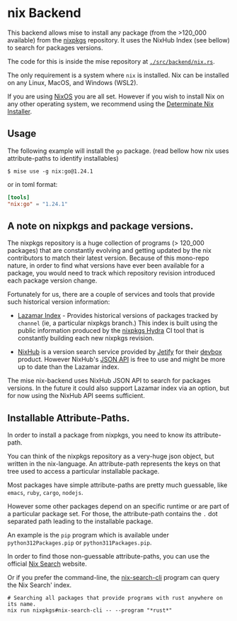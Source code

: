 # nix Backend

This backend allows mise to install any package (from the >120_000 available) from the [nixpkgs](https://github.com/NixOS/nixpkgs/) repository. It uses the NixHub Index (see bellow) to search for packages versions.

The code for this is inside the mise repository at [`./src/backend/nix.rs`](https://github.com/jdx/mise/blob/main/src/backend/nix.rs).


The only requirement is a system where `nix` is installed. Nix can be installed on any Linux, MacOS, and Windows (WSL2). 

If you are using [NixOS](https://nixos.org/download/) you are all set.
However if you wish to install Nix on any other operating system, we recommend using the [Determinate Nix Installer](https://determinate.systems/nix-installer/).

## Usage

The following example will install the `go` package.
(read bellow how nix uses attribute-paths to identify installables)

```
$ mise use -g nix:go@1.24.1
```

or in toml format:

```toml
[tools]
"nix:go" = "1.24.1"
```

## A note on nixpkgs and package versions.

The nixpkgs repository is a huge collection of programs (> 120_000 packages) that are constantly evolving and getting updated by the nix contributors to match their latest version. Because of this mono-repo nature, in order to find what versions have ever been available for a package, you would need to track which repository revision introduced each package version change.

Fortunately for us, there are a couple of services and tools that provide such
historical version information:

- [Lazamar Index](https://lazamar.co.uk/nix-versions/) - Provides historical versions of packages tracked by `channel` (ie, a particular nixpkgs branch.) This index is built using the public information produced by the [nixpkgs Hydra](https://hydra.nixos.org/project/nixpkgs) CI tool that is constantly building each new nixpkgs revision.

- [NixHub](https://www.nixhub.io/) is a version search service provided by [Jetify](https://www.jetify.com/) for their [devbox](https://www.jetify.com/devbox) product. However NixHub's [JSON API](https://www.jetify.com/docs/nixhub/) is free to use and might be more up to date than the Lazamar index.

The mise nix-backend uses NixHub JSON API to search for packages versions.
In the future it could also support Lazamar index via an option, but for now
using the NixHub API seems sufficient.

## Installable Attribute-Paths.

In order to install a package from nixpkgs, you need to know its attribute-path.

You can think of the nixpkgs repository as a very-huge json object, but
written in the nix-language. An attribute-path represents the keys on that
tree used to access a particular installable package.

Most packages have simple attribute-paths are pretty much guessable, like
`emacs`, `ruby`, `cargo`, `nodejs`.

However some other packages depend on an specific runtime or are part of a
particular package set. For those, the attribute-path contains the `.` dot
separated path leading to the installable package.

An example is the `pip` program which is available under `python312Packages.pip` or `python311Packages.pip`.

In order to find those non-guessable attribute-paths, you can use the official
[Nix Search](https://search.nixos.org/packages) website.

Or if you prefer the command-line, the [nix-search-cli](https://github.com/peterldowns/nix-search-cli) program can query the Nix Search' index.

```
# Searching all packages that provide programs with rust anywhere on its name.
nix run nixpkgs#nix-search-cli -- --program "*rust*"
```
